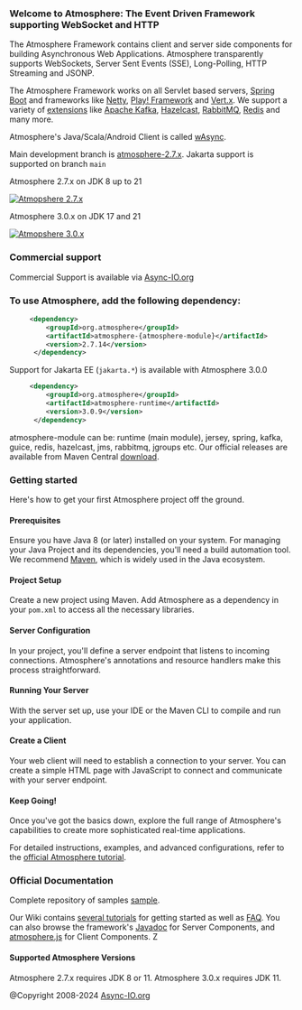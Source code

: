 ### Welcome to Atmosphere: The Event Driven Framework supporting WebSocket and HTTP

The Atmosphere Framework contains client and server side components for building Asynchronous Web Applications. Atmosphere transparently supports WebSockets, Server Sent Events (SSE), Long-Polling, HTTP Streaming and JSONP.

The Atmosphere Framework works on all Servlet based servers, [Spring Boot](https://spring.io/projects/spring-boot) and frameworks like [Netty](http://atmosphere.github.io/nettosphere/), [Play! Framework](http://atmosphere.github.io/atmosphere-play/) and [Vert.x](https://github.com/Atmosphere/atmosphere-vertx). We support a variety of [extensions](https://github.com/Atmosphere/atmosphere-extensions/tree/extensions-2.4.x) like [Apache Kafka](https://github.com/Atmosphere/atmosphere-extensions/tree/master/kafka/modules), [Hazelcast](https://github.com/Atmosphere/atmosphere-extensions/tree/master/hazelcast/modules), [RabbitMQ](https://github.com/Atmosphere/atmosphere-extensions/tree/master/rabbitmq/modules), [Redis](https://github.com/Atmosphere/atmosphere-extensions/tree/master/redis/modules) and many more.

Atmosphere's Java/Scala/Android Client is called [wAsync](https://github.com/Atmosphere/wasync).

Main development branch is [atmosphere-2.7.x](https://github.com/Atmosphere/atmosphere/tree/atmosphere-2.7.x). Jakarta support is supported on branch `main`

Atmosphere 2.7.x on JDK 8 up to 21

[![Atmopshere 2.7.x](https://github.com/Atmosphere/atmosphere/actions/workflows/maven.yml/badge.svg?branch=atmosphere-2.7.x)](https://github.com/Atmosphere/atmosphere/actions/workflows/maven.yml)

Atmosphere 3.0.x on JDK 17 and 21

[![Atmopshere 3.0.x](https://github.com/Atmosphere/atmosphere/actions/workflows/maven.yml/badge.svg?branch=main)](https://github.com/Atmosphere/atmosphere/actions/workflows/maven.yml)

### Commercial support
Commercial Support is available via [Async-IO.org](http://async-io.org) 

### To use Atmosphere, add the following dependency:
```xml
     <dependency>
         <groupId>org.atmosphere</groupId>
         <artifactId>atmosphere-{atmosphere-module}</artifactId>
         <version>2.7.14</version> 
      </dependency>
```
Support for Jakarta EE (`jakarta.*`) is available with Atmosphere 3.0.0
```xml
     <dependency>
         <groupId>org.atmosphere</groupId>
         <artifactId>atmosphere-runtime</artifactId>
         <version>3.0.9</version> 
      </dependency>
```
     
atmosphere-module can be: runtime (main module), jersey, spring, kafka, guice, redis, hazelcast, jms, rabbitmq, jgroups etc. Our official releases are available from Maven Central [download](http://search.maven.org/#search|ga|1|atmosphere).

### Getting started
Here's how to get your first Atmosphere project off the ground.

#### Prerequisites
Ensure you have Java 8 (or later) installed on your system. For managing your Java Project and its dependencies, you'll need a build automation tool. We recommend [Maven](https://maven.apache.org/), which is widely used in the Java ecosystem.

#### Project Setup
Create a new project using Maven. Add Atmosphere as a dependency in your `pom.xml` to access all the necessary libraries.

#### Server Configuration
In your project, you'll define a server endpoint that listens to incoming connections. Atmosphere's annotations and resource handlers make this process straightforward.

#### Running Your Server

With the server set up, use your IDE or the Maven CLI to compile and run your application.

#### Create a Client
Your web client will need to establish a connection to your server. You can create a simple HTML page with JavaScript to connect and communicate with your server endpoint.

#### Keep Going!
Once you've got the basics down, explore the full range of Atmosphere's capabilities to create more sophisticated real-time applications.

For detailed instructions, examples, and advanced configurations, refer to the [official Atmosphere tutorial](https://www.async-io.org/tutorial.html).

### Official Documentation
Complete repository of samples [sample](https://github.com/Atmosphere/atmosphere-samples/). 

Our Wiki contains [several tutorials](https://github.com/Atmosphere/atmosphere/wiki) for getting started as well as [FAQ](https://github.com/Atmosphere/atmosphere/wiki/Frequently-Asked-Questions). You can also browse the framework's [Javadoc](http://atmosphere.github.io/atmosphere/apidocs/) for Server Components, and [atmosphere.js](https://github.com/Atmosphere/atmosphere/wiki/atmosphere.js-API) for Client Components.
                                                                                         Z
#### Supported Atmosphere Versions

Atmosphere 2.7.x requires JDK 8 or 11. Atmosphere 3.0.x requires JDK 11.

@Copyright 2008-2024 [Async-IO.org](http://async-io.org)
